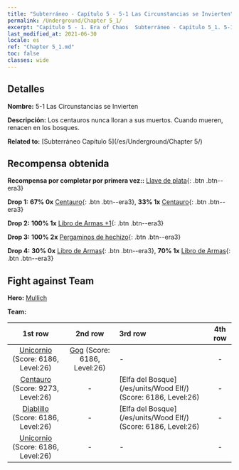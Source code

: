 ```yaml
---
title: "Subterráneo - Capítulo 5 - 5-1 Las Circunstancias se Invierten"
permalink: /Underground/Chapter 5_1/
excerpt: "Capítulo 5 - 1. Era of Chaos  Subterráneo - Capítulo 5_1. 5-1 Las Circunstancias se Invierten"
last_modified_at: 2021-06-30
locale: es
ref: "Chapter 5_1.md"
toc: false
classes: wide
---
```


## Detalles

 **Nombre:** 5-1 Las Circunstancias se Invierten

 **Descripción:** Los centauros nunca lloran a sus muertos. Cuando mueren, renacen en los bosques.

 **Related to:** [Subterráneo Capítulo 5](/es/Underground/Chapter 5/)

## Recompensa obtenida

 **Recompensa por completar por primera vez::** [Llave de plata](/ItemsES/con_693/){: .btn .btn--era3}

 **Drop 1:** **67% 0x** [Centauro](/ItemsES/unt_199/){: .btn .btn--era3}, **33% 1x** [Centauro](/ItemsES/unt_199/){: .btn .btn--era3}

 **Drop 2:** **100% 1x** [Libro de Armas +1](/ItemsES/mat_25/){: .btn .btn--era3}

 **Drop 3:** **100% 2x** [Pergaminos de hechizo](/ItemsES/con_694/){: .btn .btn--era3}

 **Drop 4:** **30% 0x** [Libro de Armas](/ItemsES/mat_18/){: .btn .btn--era3}, **70% 1x** [Libro de Armas](/ItemsES/mat_18/){: .btn .btn--era3}


## Fight against Team
 **Hero:** [Mullich](/es/heroes/Mullich/)

 **Team:**


  | 1st row | 2nd row | 3rd row | 4th row |
  |:----:|:----:|:----|:----:|
  | [Unicornio](/es/units/Unicorn/) (Score: 6186, Level:26)  | [Gog](/es/units/Gog/) (Score: 6186, Level:26)  | - | - |
  | [Centauro](/es/units/Centaur/) (Score: 9273, Level:26)  | - | [Elfa del Bosque](/es/units/Wood Elf/) (Score: 6186, Level:26)  | - |
  | [Diablillo](/es/units/Imp/) (Score: 6186, Level:26)  | - | [Elfa del Bosque](/es/units/Wood Elf/) (Score: 6186, Level:26)  | - |
  | [Unicornio](/es/units/Unicorn/) (Score: 6186, Level:26)  | - | - | - |


